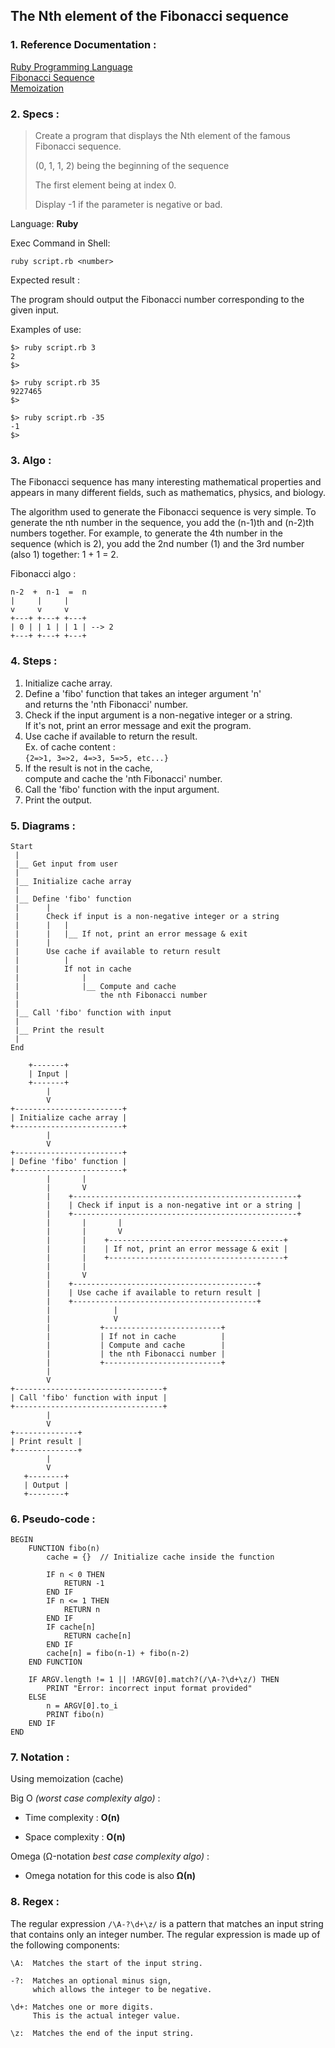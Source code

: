 ## The Nth element of the Fibonacci sequence

### 1. Reference Documentation :
[Ruby Programming Language](https://www.ruby-lang.org/en/)<br>
[Fibonacci Sequence](https://en.wikipedia.org/wiki/Fibonacci_number)<br>
[Memoization](https://en.wikipedia.org/wiki/Memoization)

### 2. Specs :

> Create a program that displays the Nth element
> of the famous Fibonacci sequence.
>
> (0, 1, 1, 2) being the beginning of the sequence
>
> The first element being at index 0.
>
> Display -1 if the parameter is negative or bad.

Language: <b>Ruby</b>

Exec Command in Shell:

```
ruby script.rb <number>
```

Expected result :

  The program should output the Fibonacci number 
  corresponding to the given input.

Examples of use:

```
$> ruby script.rb 3
2
$>
```

```
$> ruby script.rb 35
9227465
$>
```

```
$> ruby script.rb -35
-1
$>
```

### 3. Algo :

The Fibonacci sequence has many interesting mathematical properties
and appears in many different fields, such as mathematics, physics, and biology.

The algorithm used to generate the Fibonacci sequence is very simple.
To generate the nth number in the sequence,
you add the (n-1)th and (n-2)th numbers together.
For example, to generate the 4th number in the sequence (which is 2),
you add the 2nd number (1) and the 3rd number (also 1) together: 1 + 1 = 2.

Fibonacci algo :

```
n-2  +  n-1  =  n
|     |     |
v     v     v
+---+ +---+ +---+
| 0 | | 1 | | 1 | --> 2
+---+ +---+ +---+
```

### 4. Steps :

1. Initialize cache array.
2. Define a 'fibo' function that takes an integer argument 'n'<br>
   and returns the 'nth Fibonacci' number.
3. Check if the input argument is a non-negative integer or a string.<br>
   If it's not, print an error message and exit the program.
4. Use cache if available to return the result.<br>
   Ex. of cache content :<br>
   ```{2=>1, 3=>2, 4=>3, 5=>5, etc...}```
5. If the result is not in the cache,<br> compute and cache the 'nth Fibonacci' number.
6. Call the 'fibo' function with the input argument.
7. Print the output.

### 5. Diagrams :

```
Start
 |
 |__ Get input from user
 | 
 |__ Initialize cache array
 |
 |__ Define 'fibo' function
 |      |
 |      Check if input is a non-negative integer or a string
 |      |   |
 |      |   |__ If not, print an error message & exit
 |      |
 |      Use cache if available to return result
 |          |
 |          If not in cache
 |              |
 |              |__ Compute and cache
 |                  the nth Fibonacci number
 |
 |__ Call 'fibo' function with input
 |
 |__ Print the result
 | 
End
```

```
    +-------+
    | Input |
    +-------+
        |
        V
+------------------------+
| Initialize cache array |
+------------------------+
        |
        V
+------------------------+
| Define 'fibo' function |
+------------------------+
        |       |
        |       V
        |    +--------------------------------------------------+
        |    | Check if input is a non-negative int or a string |
        |    +--------------------------------------------------+
        |       |       |
        |       |       V
        |       |    +---------------------------------------+
        |       |    | If not, print an error message & exit |
        |       |    +---------------------------------------+
        |       |
        |       V
        |    +-----------------------------------------+
        |    | Use cache if available to return result |
        |    +-----------------------------------------+
        |              |
        |              V
        |           +--------------------------+
        |           | If not in cache          |
        |           | Compute and cache        |
        |           | the nth Fibonacci number |
        |           +--------------------------+
        |
        V
+---------------------------------+
| Call 'fibo' function with input |
+---------------------------------+
        |
        V
+--------------+
| Print result |
+--------------+
        |
        V
   +--------+
   | Output |
   +--------+
```


### 6. Pseudo-code :

```
BEGIN
    FUNCTION fibo(n)
        cache = {}  // Initialize cache inside the function

        IF n < 0 THEN
            RETURN -1
        END IF
        IF n <= 1 THEN
            RETURN n
        END IF
        IF cache[n]
            RETURN cache[n]
        END IF 
        cache[n] = fibo(n-1) + fibo(n-2)
    END FUNCTION

    IF ARGV.length != 1 || !ARGV[0].match?(/\A-?\d+\z/) THEN
        PRINT "Error: incorrect input format provided"
    ELSE
        n = ARGV[0].to_i
        PRINT fibo(n)
    END IF
END
```

### 7. Notation :

Using memoization (cache)

Big O <em>(worst case complexity algo)</em> :

  - Time complexity : <b>O(n)</b>

  - Space complexity  : <b>O(n)</b>

Omega (Ω-notation <em>best case complexity algo)</em> :

  - Omega notation for this code is also <b>Ω(n)</b>


### 8. Regex :

The regular expression ```/\A-?\d+\z/``` is a pattern that matches an input string that contains only an integer number. The regular expression is made up of the following components:

    \A:  Matches the start of the input string.

    -?:  Matches an optional minus sign,
         which allows the integer to be negative.

    \d+: Matches one or more digits.
         This is the actual integer value.

    \z:  Matches the end of the input string.
